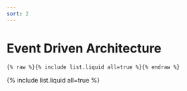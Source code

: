 ```yaml
---
sort: 2
---
```


# Event Driven Architecture

```
{% raw %}{% include list.liquid all=true %}{% endraw %}
```

{% include list.liquid all=true %}
